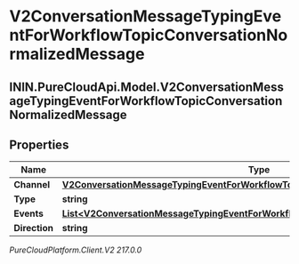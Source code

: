 # V2ConversationMessageTypingEventForWorkflowTopicConversationNormalizedMessage

## ININ.PureCloudApi.Model.V2ConversationMessageTypingEventForWorkflowTopicConversationNormalizedMessage

## Properties

|Name | Type | Description | Notes|
|------------ | ------------- | ------------- | -------------|
| **Channel** | [**V2ConversationMessageTypingEventForWorkflowTopicConversationMessagingChannel**](V2ConversationMessageTypingEventForWorkflowTopicConversationMessagingChannel) |  | [optional] |
| **Type** | **string** |  | [optional] |
| **Events** | [**List&lt;V2ConversationMessageTypingEventForWorkflowTopicConversationMessageEvent&gt;**](V2ConversationMessageTypingEventForWorkflowTopicConversationMessageEvent) |  | [optional] |
| **Direction** | **string** |  | [optional] |



_PureCloudPlatform.Client.V2 217.0.0_
